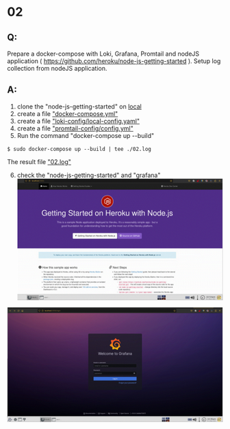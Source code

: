 # 02

## Q: 
Prepare a docker-compose with Loki, Grafana, Promtail and nodeJS application ( https://github.com/heroku/node-js-getting-started ). Setup log collection from nodeJS application.


## A: 

1. clone the "node-js-getting-started" on [local](node-js-getting-started/README.md)
2. create a file ["docker-compose.yml"](docker-compose.yml)
3. create a file ["loki-config/local-config.yaml"](loki-config/local-config.yaml)
4. create a file ["promtail-config/config.yml"](promtail-config/config.yml)
5. Run the command "docker-compose up --build"
```shell
$ sudo docker-compose up --build | tee ./02.log
```
The result file ["02.log"](02.log)

6. check the "node-js-getting-started" and "grafana"
![node-js-getting-started](node-js-getting-started_web.gif)

![grafana](grafana_web.gif)
